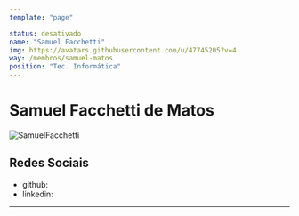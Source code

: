 ```yaml
---
template: "page"

status: desativado
name: "Samuel Facchetti"
img: https://avatars.githubusercontent.com/u/47745205?v=4
way: /membros/samuel-matos
position: "Tec. Informática"
---
```


# Samuel Facchetti de Matos

![SamuelFacchetti](https://avatars.githubusercontent.com/u/47745205?v=4)

## Redes Sociais
- github:
- linkedin:
***
